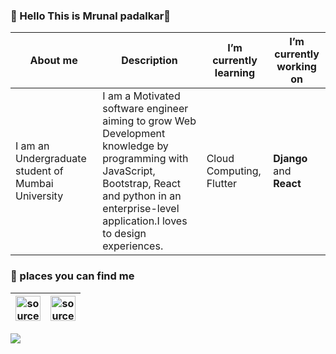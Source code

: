 ### :sunflower: Hello This is Mrunal padalkar👋
 
 
 | About me | Description |I’m currently learning | I’m currently working on
 | ------------- | ------------- | ------------- | ------------- | 
 | I am an Undergraduate student of Mumbai University</strong> | I am a Motivated software engineer aiming to grow Web Development knowledge by programming with JavaScript, Bootstrap, React and python in an enterprise-level application.I loves to design experiences. | Cloud Computing, Flutter | <b>Django</b> and <b>React</b> |

 ### :sunflower: places you can find me 

|<a href="https://www.linkedin.com/in/mrunal-padalkar-b64a3b19b/" target="_blank" rel="noopener noreferrer"><img src="https://i.imgur.com/kF9HMpz.png" width=40px height=40px title="source: imgur.com" /></a>   | <a href="mrunalvilas@gmail.com" target="_blank" rel="noopener noreferrer"><img src="https://1000logos.net/wp-content/uploads/2018/05/Gmail-logo.png" width=40px height=40px title="source: imgur.com" /></a> |
| ------------- | ------------- |




![](https://komarev.com/ghpvc/?username=mrunalvilas&style=plastic&label=Visitor+alert)



 <br>
